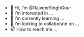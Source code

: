 - 👋 Hi, I’m @RajveerSinghGour
- 👀 I’m interested in ...
- 🌱 I’m currently learning ...
- 💞️ I’m looking to collaborate on ...
- 📫 How to reach me ...

<!---
RajveerSinghGour/RajveerSinghGour is a ✨ special ✨ repository because its `README.md` (this file) appears on your GitHub profile.
You can click the Preview link to take a look at your changes.
--->
